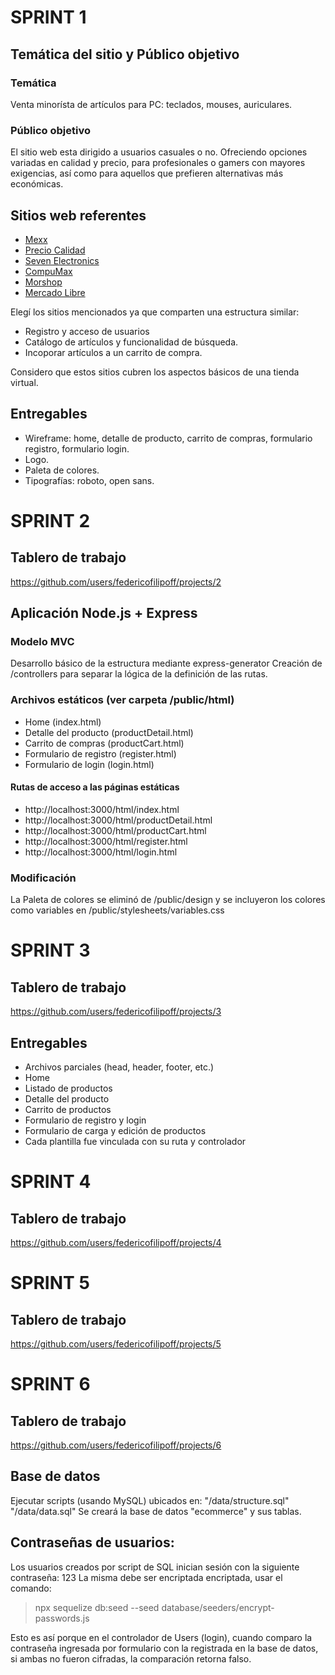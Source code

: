 # SPRINT 1

## Temática del sitio y Público objetivo
### __Temática__
Venta minorísta de artículos para PC: teclados, mouses, auriculares.

### __Público objetivo__
El sitio web esta dirigido a usuarios casuales o no.
Ofreciendo opciones variadas en calidad y precio, para profesionales o gamers
con mayores exigencias, así como para aquellos que prefieren alternativas más económicas.

## Sitios web referentes
- [Mexx](https://www.mexx.com.ar/)
- [Precio Calidad](https://www.precio-calidad.com.ar/)
- [Seven Electronics](https://www.sevenelectronics.com.ar/)
- [CompuMax](https://compumax.com.ar/)
- [Morshop](https://www.morshop.com.ar/)
- [Mercado Libre](https://www.mercadolibre.com.ar/)

Elegí los sitios mencionados ya que comparten una estructura similar:
- Registro y acceso de usuarios
- Catálogo de artículos y funcionalidad de búsqueda.
- Incoporar artículos a un carrito de compra.

Considero que estos sitios cubren los aspectos básicos de una tienda virtual.

## Entregables
- Wireframe: home, detalle de producto, carrito de compras, formulario registro, formulario login.
- Logo.
- Paleta de colores.
- Tipografías: roboto, open sans.

# SPRINT 2

## Tablero de trabajo
https://github.com/users/federicofilipoff/projects/2

## Aplicación Node.js + Express
### Modelo MVC
Desarrollo básico de la estructura mediante express-generator
Creación de /controllers para separar la lógica de la definición de las rutas.

### Archivos estáticos (ver carpeta /public/html)
- Home (index.html)
- Detalle del producto (productDetail.html)
- Carrito de compras (productCart.html)
- Formulario de registro (register.html)
- Formulario de login (login.html)

#### Rutas de acceso a las páginas estáticas
- http://localhost:3000/html/index.html
- http://localhost:3000/html/productDetail.html
- http://localhost:3000/html/productCart.html
- http://localhost:3000/html/register.html
- http://localhost:3000/html/login.html

### Modificación
La Paleta de colores se eliminó de /public/design y se incluyeron
los colores como variables en /public/stylesheets/variables.css


# SPRINT 3

## Tablero de trabajo
https://github.com/users/federicofilipoff/projects/3

## Entregables
- Archivos parciales (head, header, footer, etc.)
- Home
- Listado de productos
- Detalle del producto
- Carrito de productos
- Formulario de registro y login
- Formulario de carga y edición de productos
- Cada plantilla fue vinculada con su ruta y controlador

# SPRINT 4

## Tablero de trabajo
https://github.com/users/federicofilipoff/projects/4

# SPRINT 5

## Tablero de trabajo
https://github.com/users/federicofilipoff/projects/5

# SPRINT 6

## Tablero de trabajo
https://github.com/users/federicofilipoff/projects/6

## Base de datos
Ejecutar scripts (usando MySQL) ubicados en:
"/data/structure.sql"
"/data/data.sql"
Se creará la base de datos "ecommerce" y sus tablas.

## Contraseñas de usuarios:
Los usuarios creados por script de SQL inician sesión con la siguiente contraseña: 123
La misma debe ser encriptada encriptada, usar el comando:
> npx sequelize db:seed --seed database/seeders/encrypt-passwords.js

Esto es así porque en el controlador de Users (login),
cuando comparo la contraseña ingresada por formulario con la registrada
en la base de datos, si ambas no fueron cifradas, la comparación retorna falso.

